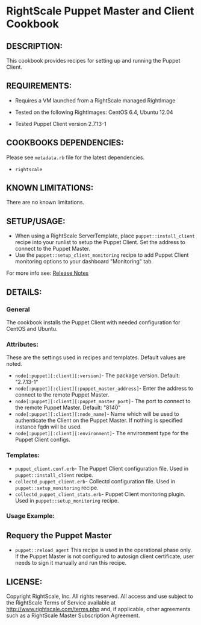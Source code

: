 # RightScale Puppet Master and Client Cookbook

## DESCRIPTION:

This cookbook provides recipes for setting up and running the Puppet Client.

## REQUIREMENTS:

* Requires a VM launched from a RightScale managed RightImage

* Tested on the following RightImages: CentOS 6.4, Ubuntu 12.04

* Tested Puppet Client version 2.7.13-1

## COOKBOOKS DEPENDENCIES:

Please see `metadata.rb` file for the latest dependencies.
* `rightscale`

## KNOWN LIMITATIONS:

There are no known limitations.

## SETUP/USAGE:

* When using a RightScale ServerTemplate, place `puppet::install_client`
  recipe into your runlist to setup the Puppet Client. Set the address to
  connect to the Puppet Master.
* Use the `puppet::setup_client_monitoring` recipe to add Puppet Client
  monitoring options to your dashboard "Monitoring" tab.

For more info see: [Release Notes](http://support.rightscale.com/18-Release_Notes/ServerTemplates_and_RightImages/v13.4#Puppet_Client_\(v13.4\))

## DETAILS:

### General

The cookbook installs the Puppet Client with needed configuration for CentOS and
Ubuntu.

### Attributes:

These are the settings used in recipes and templates. Default values are noted.
* `node[:puppet][:client][:version]`-
  The package version. Default: "2.7.13-1"
* `node[:puppet][:client][:puppet_master_address]`-
  Enter the address to connect to the remote Puppet Master.
* `node[:puppet][:client][:puppet_master_port]`-
  The port to connect to the remote Puppet Master. Default: "8140"
* `node[:puppet][:client][:node_name]`-
  Name which will be used to authenticate the Client on the Puppet Master.
  If nothing is specified instance fqdn will be used.
* `node[:puppet][:client][:environment]`-
  The environment type for the Puppet Client configs.

### Templates:

* `puppet_client.conf.erb`-
  The Puppet Client configuration file. Used in `puppet::install_client` recipe.
* `collectd_puppet_client.erb`-
  Collectd configuration file. Used in `puppet::setup_monitoring` recipe.
* `collectd_puppet_client_stats.erb`-
  Puppet Client monitoring plugin. Used in `puppet::setup_monitoring` recipe.

### Usage Example:

## Requery the Puppet Master

* `puppet::reload_agent`
  This recipe is used in the operational phase only. If the Puppet Master is
  not configured to autosign client certificate, user needs to sign it manually
  and run this recipe.

## LICENSE:

Copyright RightScale, Inc. All rights reserved.
All access and use subject to the RightScale Terms of Service available at
http://www.rightscale.com/terms.php and, if applicable, other agreements
such as a RightScale Master Subscription Agreement.
